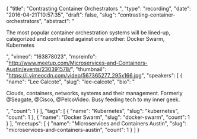 {
  "title": "Contrasting Container Orchestrators ",
  "type": "recording",
  "date": "2016-04-21T10:57:35",
  "draft": false,
  "slug": "contrasting-container-orchestrators",
  "abstract": "<p>The most popular container orchestration systems will be lined-up, categorized and contrasted against one another: Docker Swarm, Kubernetes</p>",
  "vimeo": "163878023",
  "moreinfo": "http://www.meetup.com/Microservices-and-Containers-Austin/events/230391578/",
  "thumbnail": "https://i.vimeocdn.com/video/567365277_295x166.jpg",
  "speakers": [
    {
      "name": "Lee Calcote",
      "slug": "lee-calcote",
      "bio": "<p>Clouds, containers, networks, systems and their management. Formerly @Seagate, @Cisco, @PelcoVideo. Busy feeding tech to my inner geek.</p>",
      "count": 1
    }
  ],
  "tags": [
    {
      "name": "Kubernetes",
      "slug": "kubernetes",
      "count": 1
    },
    {
      "name": "Docker Swarm",
      "slug": "docker-swarm",
      "count": 1
    }
  ],
  "meetups": [
    {
      "name": "Microservices and Containers Austin",
      "slug": "microservices-and-containers-austin",
      "count": 1
    }
  ]
}